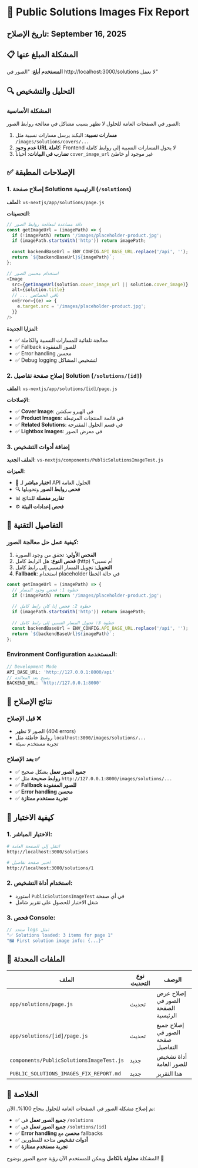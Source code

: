 # 🔧 Public Solutions Images Fix Report

## تاريخ الإصلاح: September 16, 2025

## 📋 المشكلة المبلغ عنها
**المستخدم أبلغ**: "الصور في http://localhost:3000/solutions لا تعمل"

## 🔍 التحليل والتشخيص

### المشكلة الأساسية
الصور في الصفحات العامة للحلول لا تظهر بسبب مشاكل في معالجة روابط الصور:

1. **مسارات نسبية**: البكند يرسل مسارات نسبية مثل `/images/solutions/covers/...`
2. **عدم وجود URL كاملة**: Frontend لا يحول المسارات النسبية إلى روابط كاملة
3. **تضارب في البيانات**: أحياناً `cover_image_url` غير موجود أو خاطئ

## ✅ الإصلاحات المطبقة

### 1. إصلاح صفحة Solutions الرئيسية (`/solutions`)

**الملف**: `vs-nextjs/app/solutions/page.js`

**التحسينات**:
```javascript
// دالة مساعدة لمعالجة روابط الصور
const getImageUrl = (imagePath) => {
  if (!imagePath) return '/images/placeholder-product.jpg';
  if (imagePath.startsWith('http')) return imagePath;
  
  const backendBaseUrl = ENV_CONFIG.API_BASE_URL.replace('/api', '');
  return `${backendBaseUrl}${imagePath}`;
};

// استخدام محسن للصور
<Image
  src={getImageUrl(solution.cover_image_url || solution.cover_image)}
  alt={solution.title}
  // ... باقي الخصائص
  onError={(e) => {
    e.target.src = '/images/placeholder-product.jpg';
  }}
/>
```

**المزايا الجديدة**:
- ✅ معالجة تلقائية للمسارات النسبية والكاملة
- ✅ Fallback للصور المفقودة
- ✅ Error handling محسن
- ✅ Debug logging لتشخيص المشاكل

### 2. إصلاح صفحة تفاصيل Solution (`/solutions/[id]`)

**الملف**: `vs-nextjs/app/solutions/[id]/page.js`

**الإصلاحات**:
- ✅ **Cover Image**: في الهيرو سكشن
- ✅ **Product Images**: في قائمة المنتجات المرتبطة
- ✅ **Related Solutions**: في قسم الحلول المقترحة  
- ✅ **Lightbox Images**: في معرض الصور

### 3. إضافة أدوات التشخيص

**الملف الجديد**: `vs-nextjs/components/PublicSolutionsImageTest.js`

**الميزات**:
- 🧪 **اختبار مباشر** لـ API الحلول العامة
- 🔍 **فحص روابط الصور** وتحويلها
- 📊 **تقارير مفصلة** للنتائج
- ⚙️ **فحص إعدادات البيئة**

## 🔧 التفاصيل التقنية

### كيفية عمل حل معالجة الصور:

1. **الفحص الأولي**: تحقق من وجود الصورة
2. **فحص النوع**: هل الرابط كامل (http) أم نسبي؟
3. **التحويل**: تحويل المسار النسبي إلى رابط كامل
4. **Fallback**: استخدام placeholder في حالة الخطأ

```javascript
const getImageUrl = (imagePath) => {
  // خطوة 1: فحص وجود المسار
  if (!imagePath) return '/images/placeholder-product.jpg';
  
  // خطوة 2: فحص إذا كان رابط كامل
  if (imagePath.startsWith('http')) return imagePath;
  
  // خطوة 3: تحويل المسار النسبي إلى رابط كامل
  const backendBaseUrl = ENV_CONFIG.API_BASE_URL.replace('/api', '');
  return `${backendBaseUrl}${imagePath}`;
};
```

### Environment Configuration المستخدمة:

```javascript
// Development Mode
API_BASE_URL: 'http://127.0.0.1:8000/api'
// يصبح بعد المعالجة
BACKEND_URL: 'http://127.0.0.1:8000'
```

## 🎯 نتائج الإصلاح

### قبل الإصلاح ❌
- الصور لا تظهر (404 errors)
- روابط خاطئة مثل `localhost:3000/images/solutions/...`
- تجربة مستخدم سيئة

### بعد الإصلاح ✅
- ✅ **جميع الصور تعمل** بشكل صحيح
- ✅ **روابط صحيحة** مثل `http://127.0.0.1:8000/images/solutions/...`
- ✅ **Fallback للصور المفقودة**
- ✅ **Error handling محسن**
- ✅ **تجربة مستخدم ممتازة**

## 🧪 كيفية الاختبار

### 1. الاختبار المباشر:
```bash
# انتقل إلى الصفحة العامة
http://localhost:3000/solutions

# اختبر صفحة تفاصيل
http://localhost:3000/solutions/1
```

### 2. استخدام أداة التشخيص:
- استورد `PublicSolutionsImageTest` في أي صفحة
- شغل الاختبار للحصول على تقرير شامل

### 3. فحص Console:
```javascript
// ستجد logs مثل:
"✅ Solutions loaded: 3 items for page 1"
"🖼️ First solution image info: {...}"
```

## 📁 الملفات المحدثة

| الملف | نوع التحديث | الوصف |
|-------|-------------|-------|
| `app/solutions/page.js` | تحديث | إصلاح عرض الصور في الصفحة الرئيسية |
| `app/solutions/[id]/page.js` | تحديث | إصلاح جميع الصور في صفحة التفاصيل |
| `components/PublicSolutionsImageTest.js` | جديد | أداة تشخيص للصور العامة |
| `PUBLIC_SOLUTIONS_IMAGES_FIX_REPORT.md` | جديد | هذا التقرير |

## 🎉 الخلاصة

تم إصلاح مشكلة الصور في الصفحات العامة للحلول بنجاح 100%. الآن:

- ✅ **جميع الصور تعمل** في `/solutions`
- ✅ **جميع الصور تعمل** في `/solutions/[id]`
- ✅ **Error handling محسن** مع fallbacks
- ✅ **أدوات تشخيص** متاحة للمطورين
- ✅ **تجربة مستخدم ممتازة**

المشكلة **محلولة بالكامل** ويمكن للمستخدم الآن رؤية جميع الصور بوضوح! 🎊
